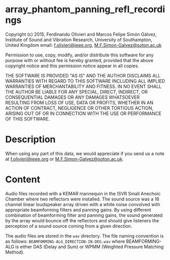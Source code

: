 # array_phantom_panning_refl_recordings

Copyright (c) 2015, Ferdinando Olivieri and Marcos Felipe Simón Gálvez, Institute of Sound and Vibration Research,
University of Southampton, United Kingdom
email: f.olivieri@ieee.org, M.F.Simon-Galvez@soton.ac.uk

Permission to use, copy, modify, and/or distribute this software for any 
purpose with or without fee is hereby granted, provided that the above
copyright notice and this permission notice appear in all copies.

THE SOFTWARE IS PROVIDED "AS IS" AND THE AUTHOR DISCLAIMS ALL WARRANTIES
WITH REGARD TO THIS SOFTWARE INCLUDING ALL IMPLIED WARRANTIES OF
MERCHANTABILITY AND FITNESS. IN NO EVENT SHALL THE AUTHOR BE LIABLE FOR
ANY SPECIAL, DIRECT, INDIRECT, OR CONSEQUENTIAL DAMAGES OR ANY DAMAGES
WHATSOEVER RESULTING FROM LOSS OF USE, DATA OR PROFITS, WHETHER IN AN
ACTION OF CONTRACT, NEGLIGENCE OR OTHER TORTIOUS ACTION, ARISING OUT OF
OR IN CONNECTION WITH THE USE OR PERFORMANCE OF THIS SOFTWARE.

# Description

When using any part of this data, we would appreciate if you send us a note at f.olivieri@ieee.org or M.F.Simon-Galvez@soton.ac.uk.

# Content

Audio files recorded with a KEMAR mannequin in the ISVR Small Anechoic Chamber where two reflectors were installed. The sound source was a 16 channel linear loudspeaker array driven with a white noise convolved with appropriate beamforming filters and panning gains. By using different combination of beamforming filter and panning gains, the sound generated by the array would bounce off the reflectors and  should give listeners the perception of a sound source coming from a given direction.

The audio files are stored in the `wav` directory.
The file naming convention is as follows:
`BEAMFORMING-ALG_DIRECTION-IN-DEG.wav`
where BEAMFORMING-ALG is either DAS (Delay and Sum) or WPMM (Weighted Pressure Matching Method).

